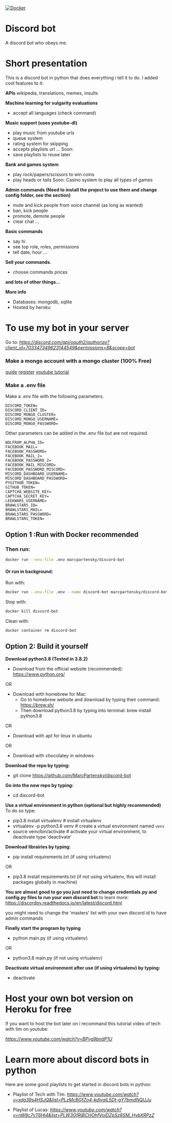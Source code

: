 [![Docker](https://github.com/MarcPartensky/discord-bot/actions/workflows/docker-push.yml/badge.svg)](https://github.com/MarcPartensky/discord-bot/actions/workflows/docker-push.yml)

# Discord bot
A discord bot who obeys me.

# Short presentation

This is a discord bot in python that does everything i tell it to do.
I added cool features to it:

**APIs**
wikipedia, translations, memes, insults

**Machine learning for vulgarity evaluations**
- accept all languages (check command)

**Music support (uses youtube-dl)**
- play music from youtube urls
- queue system
- rating system for skipping
- accepts playlists url
...
Soon:
- save playlists to reuse later

**Bank and games system**
- play rock/papers/scissors to win coins
- play heads or tails
Soon:
Casino system to play all types of games


**Admin commands (Need to install the project to use them and change config folder, see the section)**
- mute and kick people from voice channel (as long as wanted)
- ban, kick people
- promote, demote people
- clear chat
...


**Basic commands**
- say hi
- see top role, roles, permissions
- tell date, hour
...

**Sell your commands.**
- choose commands prices

**and lots of other things...**

**More info**
- Databases: mongodb, sqlite
- Hosted by heroku

# To use my bot in your server 
Go to:
*https://discord.com/api/oauth2/authorize?client_id=703347349623144549&permissions=8&scope=bot*

### Make a mongo account with a mongo cluster (100% Free)
[guide](https://docs.atlas.mongodb.com/tutorial/create-atlas-account)
[register](https://account.mongodb.com/account/register)
[youtube tutorial](https://www.youtube.com/watch?v=KKyag6t98g8)

### Make a .env file
Make a .env file with the following parameters.

```.env
DISCORD_TOKEN=
DISCORD_CLIENT_ID=
DISCORD_MONGO_CLUSTER=
DISCORD_MONGO_USERNAME=
DISCORD_MONGO_PASSWORD=
```

Other parameters can be added in the .env file but are not required.

```.env
WOLFRAM_ALPHA_ID=
FACEBOOK_MAIL=
FACEBOOK_PASSWORD=
FACEBOOK_MAIL_2=
FACEBOOK_PASSWORD_2=
FACEBOOK_MAIL_MISCORD=
FACEBOOK_PASSWORD_MISCORD=
MISCORD_DASHBOARD_USERNAME=
MISCORD_DASHBOARD_PASSWORD=
PYGITHUB_TOKEN=
GITHUB_TOKEN=
CAPTCHA_WEBSITE_KEY=
CAPTCHA_SECRET_KEY=
LEEKWARS_USERNAME=
BRAWLSTARS_ID=
BRAWLSTARS_MAIL=
BRAWLSTARS_PASSWORD=
BRAWLSTARS_TOKEN=
```

## Option 1 :Run with Docker recommended

### Then run:

```sh
docker run --env-file .env marcpartensky/discord-bot
```

#### Or run in background:

Run with:
```sh
docker run --env-file .env --name discord-bot marcpartensky/discord-bot
```

Stop with:
```sh
docker kill discord-bot
```

Clean with:
```sh
docker container rm discord-bot
```

## Option 2: Build it yourself

**Download python3.8 (Tested in 3.8.2)**
- Download from the official website (recommended): https://www.python.org/

OR
- Download with homebrew for Mac
    - Go to homebrew website and download by typing their command: https://brew.sh/
    - Then download python3.8 by typing into terminal: brew install python3.8

OR
- Download with apt for linux in ubuntu

OR
- Download with chocolatey in windows

**Download the repo by typing:**
- git clone https://github.com/MarcPartensky/discord-bot

**Go into the new repo by typing:**
- cd discord-bot

**Use a virtual environment in python (optional but highly recommended)**
To do so type:
- pip3.8 install virtualenv  # install virtualenv
- virtualenv -p python3.8 venv # create a virtual environment named `venv`
- source venv/bin/activate # activate your virtual environment, to deactivate type 'deactivate'


**Download librairies by typing:**
- pip install requirements.txt (if using virtualenv)

OR
- pip3.8 install requirements.txt (if not using virtualenv, this will install packages globally in machine)


**You are almost good to go you just need to change credentials.py and config.py files to run your own discord bot**
to learn more: https://discordpy.readthedocs.io/en/latest/discord.html

you might need to change the 'masters' list with your own discord id to have admin commands

**Finally start the program by typing**
- python main.py (if using virtualenv)

OR
- python3.8 main.py (if not using virtualenv)

**Deactivate virtual environment after use (if using virtualenv) by typing:**
- deactivate

 
# Host your own bot version on Heroku for free
If you want to host the bot later on i recommand this tutorial video of tech with tim on youtube:

*https://www.youtube.com/watch?v=BPvg9bndP1U*


# Learn more about discord bots in python
Here are some good playlists to get started in discord bots in python:

- Playlist of Tech with Tim:
*https://www.youtube.com/watch?v=xdg39s4HSJQ&list=PLzMcBGfZo4-kdivglL5Dt-gY7bmdNQUJu*

- Playlist of Lucas:
*https://www.youtube.com/watch?v=nW8c7vT6Hl4&list=PLW3GfRiBCHOhfVoiDZpSz8SM_HybXRPzZ*
